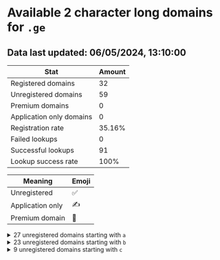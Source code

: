 # Available 2 character long domains for `.ge`

## Data last updated: 06/05/2024, 13:10:00

|Stat|Amount|
|--|--|
|Registered domains|32|
|Unregistered domains|59|
|Premium domains|0|
|Application only domains|0|
|Registration rate|35.16%|
|Failed lookups|0|
|Successful lookups|91|
|Lookup success rate|100%|


|Meaning|Emoji|
|--|--|
|Unregistered|:white_check_mark:|
|Application only|:writing_hand:|
|Premium domain|:gem:|

<details>
<summary>27 unregistered domains starting with <bold><code>a</code></bold></summary>

|Type|Domain|
|--|--|
|:white_check_mark:|`a0.ge`|
|:white_check_mark:|`a2.ge`|
|:white_check_mark:|`a3.ge`|
|:white_check_mark:|`a4.ge`|
|:white_check_mark:|`a5.ge`|
|:white_check_mark:|`a6.ge`|
|:white_check_mark:|`a7.ge`|
|:white_check_mark:|`a8.ge`|
|:white_check_mark:|`a9.ge`|
|:white_check_mark:|`ab.ge`|
|:white_check_mark:|`ac.ge`|
|:white_check_mark:|`ad.ge`|
|:white_check_mark:|`ae.ge`|
|:white_check_mark:|`af.ge`|
|:white_check_mark:|`ag.ge`|
|:white_check_mark:|`ah.ge`|
|:white_check_mark:|`ai.ge`|
|:white_check_mark:|`aj.ge`|
|:white_check_mark:|`ak.ge`|
|:white_check_mark:|`al.ge`|
|:white_check_mark:|`as.ge`|
|:white_check_mark:|`at.ge`|
|:white_check_mark:|`au.ge`|
|:white_check_mark:|`aw.ge`|
|:white_check_mark:|`ax.ge`|
|:white_check_mark:|`ay.ge`|
|:white_check_mark:|`az.ge`|
</details>
<details>
<summary>23 unregistered domains starting with <bold><code>b</code></bold></summary>

|Type|Domain|
|--|--|
|:white_check_mark:|`b0.ge`|
|:white_check_mark:|`b1.ge`|
|:white_check_mark:|`b2.ge`|
|:white_check_mark:|`b3.ge`|
|:white_check_mark:|`b4.ge`|
|:white_check_mark:|`b5.ge`|
|:white_check_mark:|`b6.ge`|
|:white_check_mark:|`b7.ge`|
|:white_check_mark:|`b8.ge`|
|:white_check_mark:|`b9.ge`|
|:white_check_mark:|`ba.ge`|
|:white_check_mark:|`bb.ge`|
|:white_check_mark:|`bd.ge`|
|:white_check_mark:|`bj.ge`|
|:white_check_mark:|`bk.ge`|
|:white_check_mark:|`bm.ge`|
|:white_check_mark:|`bq.ge`|
|:white_check_mark:|`bu.ge`|
|:white_check_mark:|`bv.ge`|
|:white_check_mark:|`bw.ge`|
|:white_check_mark:|`bx.ge`|
|:white_check_mark:|`by.ge`|
|:white_check_mark:|`bz.ge`|
</details>
<details>
<summary>9 unregistered domains starting with <bold><code>c</code></bold></summary>

|Type|Domain|
|--|--|
|:white_check_mark:|`cc.ge`|
|:white_check_mark:|`cd.ge`|
|:white_check_mark:|`ce.ge`|
|:white_check_mark:|`cf.ge`|
|:white_check_mark:|`ci.ge`|
|:white_check_mark:|`cj.ge`|
|:white_check_mark:|`cn.ge`|
|:white_check_mark:|`cq.ge`|
|:white_check_mark:|`cr.ge`|
</details>